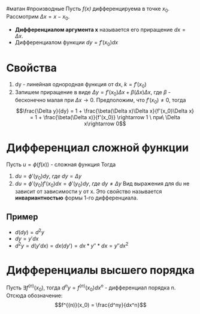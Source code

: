 #матан #производные 
Пусть _f(x)_ дифференцируема в точке $x_0$. Рассмотрим $\Delta x = x - x_0$.
- **Дифференциалом аргумента x** называется его приращение $dx = \Delta x$.
- Дифференциалом функции $dy = f'(x_0)dx$
# Свойства
1. dy - линейная однородная функция от dx, $k = f'(x_0)$
2. Запишем приращение в виде $\Delta y = f'(x_0)\Delta x + \beta(\Delta x)\Delta x$, где $\beta$ - бесконечно малая при $\Delta x \rightarrow 0$.
	Предположим, что $f'(x_0) \neq 0$, тогда $$\frac{\Delta y}{dy} = 1 + \frac{\beta(\Delta x)\Delta x}{f'(x_0)\Delta x} = 1 + \frac{\beta(\Delta x)}{f'(x_0)} \rightarrow 1 \ при\ \Delta x\rightarrow 0$$
# Дифференциал сложной функции
Пусть $u =\phi(f(x))$ - сложная функция
Тогда 
1. $du = \phi'(y_0)dy, \ где\ dy = \Delta y$
2. $du = \phi'(y_0)f'(x_0)dx= \phi'(y_0)dy, \ где\ dy \neq \Delta y$
Вид выражения для du не зависит от зависимости y от x. Это свойство называется **инвариантностью** формы 1-го дифференциала.
## Пример
- $d(dy) = d^2y$
- $dy = y'dx$
- $d^2y = d(y'dx) = dx(dy') = dx * y'' * dx = y''dx^2$
# Дифференциалы высшего порядка
Пусть $\exists f^{(n)}(x_0)$, тогда $d^ny = f^{(n)}(x_0)dx^n$ - дифференциал порядка n. Отсюда обозначение:
$$f^{(n)}(x_0) = \frac{d^ny}{dx^n}$$